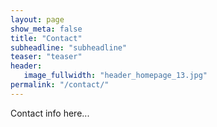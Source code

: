 ```yaml
---
layout: page
show_meta: false
title: "Contact"
subheadline: "subheadline"
teaser: "teaser"
header:
   image_fullwidth: "header_homepage_13.jpg"
permalink: "/contact/"
---
```


Contact info here...
